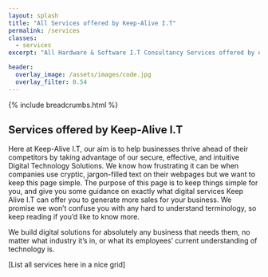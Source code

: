 ```yaml
---
layout: splash
title: "All Services offered by Keep-Alive I.T"
permalink: /services
classes:
  - services
excerpt: "All Hardware & Software I.T Consultancy Services offered by our DevOps experts."

header:
  overlay_image: /assets/images/code.jpg
  overlay_filter: 0.54
---
```


{% include breadcrumbs.html %}

## Services offered by Keep-Alive I.T
Here at Keep-Alive I.T, our aim is to help businesses thrive ahead of their competitors by taking advantage of our secure, effective, and intuitive Digital Technology Solutions. 
We know how frustrating it can be when companies use cryptic, jargon-filled text on their webpages but we want to keep this page simple. The purpose of this page is to keep things simple for you, and give you some guidance on exactly what digital services Keep Alive I.T can offer you to generate more sales for your business. We promise we won’t confuse you with any hard to understand terminology, so keep reading if you’d like to know more.
 
We build digital solutions for absolutely any business that needs them, no matter what industry it’s in, or what its employees’ current understanding of technology is.

[List all services here in a nice grid]